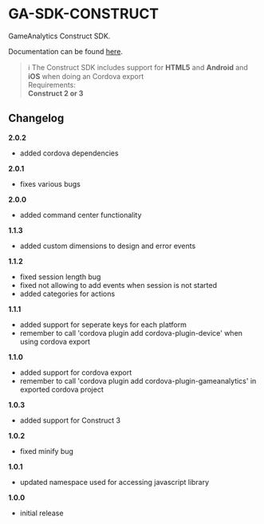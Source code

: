 GA-SDK-CONSTRUCT
==========

GameAnalytics Construct SDK.

Documentation can be found [here](https://gameanalytics.com/docs/construct-sdk).

> :information_source:
> The Construct SDK includes support for **HTML5** and **Android** and **iOS** when doing an Cordova export    
> Requirements:<br/>
> **Construct 2 or 3**

Changelog
---------
<!--(CHANGELOG_TOP)-->
**2.0.2**
* added cordova dependencies

**2.0.1**
* fixes various bugs

**2.0.0**
* added command center functionality

**1.1.3**
* added custom dimensions to design and error events

**1.1.2**
* fixed session length bug
* fixed not allowing to add events when session is not started
* added categories for actions

**1.1.1**
* added support for seperate keys for each platform
* remember to call 'cordova plugin add cordova-plugin-device' when using cordova export

**1.1.0**
* added support for cordova export
* remember to call 'cordova plugin add cordova-plugin-gameanalytics' in exported cordova project

**1.0.3**
* added support for Construct 3

**1.0.2**
* fixed minify bug

**1.0.1**
* updated namespace used for accessing javascript library

**1.0.0**
* initial release
